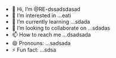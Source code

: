 - 👋 Hi, I’m @RE-dssadsdasad
- 👀 I’m interested in ...eati
- 🌱 I’m currently learning ...sdada
- 💞️ I’m looking to collaborate on ...sdadas
- 📫 How to reach me ...dsadsada
- 😄 Pronouns: ...sadsada
- ⚡ Fun fact: ...sdsa

<!---
RE-dssad/RE-dssad is a ✨ special ✨ repository because its `README.md` (this file) appears on your GitHub profile.
You can click the Preview link to take a look at your changes.
--->
